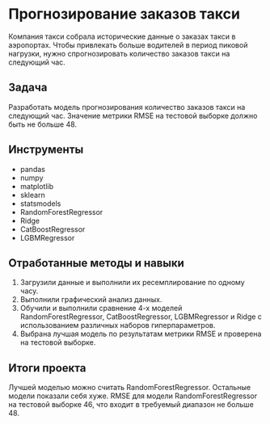 # Прогнозирование заказов такси

Компания такси собрала исторические данные о заказах такси в аэропортах. Чтобы привлекать больше водителей в период пиковой нагрузки, нужно спрогнозировать количество заказов такси на следующий час.

## Задача

Разработать модель прогнозирования количество заказов такси на следующий час. Значение метрики RMSE на тестовой выборке должно быть не больше 48.

## Инструменты
- pandas
- numpy
- matplotlib
- sklearn
- statsmodels
- RandomForestRegressor
- Ridge
- CatBoostRegressor
- LGBMRegressor

## Отработанные методы и навыки

 1. Загрузили данные и выполнили их ресемплирование по одному часу.
 2. Выполнили графический анализ данных.
 3. Обучили и выполнили сравнение 4-х моделей RandomForestRegressor, CatBoostRegressor,   LGBMRegressor и Ridge с использованием различных наборов гиперпараметров.
 4. Выбрана лучшая модель по результатам метрики RMSE и проверена на тестовой выборке.
 
## Итоги проекта

Лучшей моделью можно считать RandomForestRegressor. Остальные модели показали себя хуже. RMSE для модели RandomForestRegressor на тестовой выборке 46, что входит в требуемый диапазон не больше 48. 

```python
